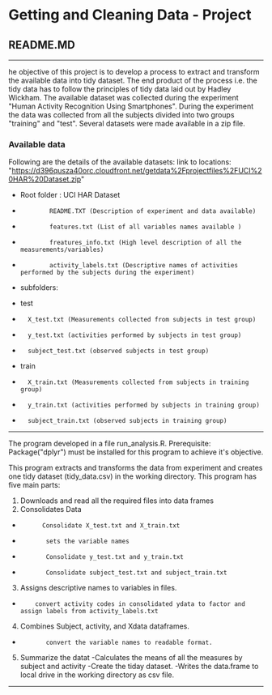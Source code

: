 #   Getting and Cleaning Data - Project 
##  README.MD
---
he objective of this project is to develop a process to extract and transform the available data into tidy dataset. 
The end product of the process i.e. the tidy data has to follow the principles of tidy data laid out by Hadley Wickham.
The available dataset was collected during the experiment "Human Activity Recognition Using Smartphones".
During the experiment the data was collected from all the subjects divided into two groups "training" and "test". 
Several datasets were made available in a zip file.
### Available data
Following are the details of the available datasets:
link to locations: "https://d396qusza40orc.cloudfront.net/getdata%2Fprojectfiles%2FUCI%20HAR%20Dataset.zip"
+	Root folder : UCI HAR Dataset
-			  README.TXT (Description of experiment and data available)
-			  features.txt (List of all variables names available )
-			  freatures_info.txt (High level description of all the measurements/variables)
-			  activity_labels.txt (Descriptive names of activities performed by the subjects during the experiment)
+	subfolders: 
-	test
*		X_test.txt (Measurements collected from subjects in test group)
*		y_test.txt (activities performed by subjects in test group)
*		subject_test.txt (observed subjects in test group)
-	train
*		X_train.txt (Measurements collected from subjects in training group)
*		y_train.txt (activities performed by subjects in training group)
*		subject_train.txt (observed subjects in training group)  

---
The program developed in a file run_analysis.R.
Prerequisite: Package("dplyr") must be installed for this program to achieve it's objective.
		
This program extracts and transforms the data from experiment and creates one tidy dataset (tidy_data.csv) in the working directory.
  This program has five main parts: 
1. Downloads and read all the required files into data frames
2.  Consolidates Data
-           Consolidate X_test.txt and X_train.txt
-            sets the variable names
-            Consolidate y_test.txt and y_train.txt
-            Consolidate subject_test.txt and subject_train.txt
3.   Assigns descriptive names to variables in files.
-         convert activity codes in consolidated ydata to factor and assign labels from activity_labels.txt
4.  Combines Subject, activity, and Xdata dataframes.
-            convert the variable names to readable format.
5. Summarize the datat 
-Calculates the means of all the measures by subject and activity 
-Create the tiday dataset. 
-Writes the data.frame to local drive in the working directory as csv file.
---
